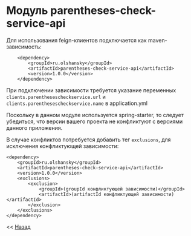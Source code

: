 # Модуль parentheses-check-service-api
Для использования feign-клиентов подключается как maven-зависимость:
```
    <dependency>
        <groupId>ru.olshansky</groupId>
        <artifactId>parentheses-check-service-api</artifactId>
        <version>1.0.0</version>
    </dependency>
```
При подключении зависимости требуется указание переменных `clients.parenthesescheckservice.url` и 
`clients.parenthesescheckservice.name` в application.yml

Поскольку в данном модуле используется spring-starter, то следует убедиться,
что версии вашего проекта не конфликтуют с версиями данного приложения.

В случае конфликтов потребуется добавить тег `exclusions`, для исключения конфликтующей зависимости:

```
<dependency>
    <groupId>ru.olshansky</groupId>
    <artifactId>parentheses-check-service-api</artifactId>
    <version>1.0.0</version>
    <exclusions>
        <exclusion>
            <groupId>(groupId конфликтующей зависимости)</groupId>
            <artifactId>(artifactId конфликтующей зависимости)</artifactId>
        </exclusion>
    </exclusions>
</dependency>

```
<< [Назад](../README.md)